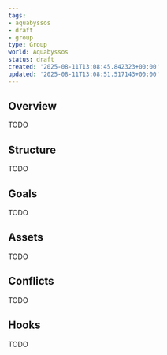 ```yaml
---
tags:
- aquabyssos
- draft
- group
type: Group
world: Aquabyssos
status: draft
created: '2025-08-11T13:08:45.842323+00:00'
updated: '2025-08-11T13:08:51.517143+00:00'
---
```



## Overview

TODO
## Structure

TODO
## Goals

TODO
## Assets

TODO
## Conflicts

TODO
## Hooks

TODO
